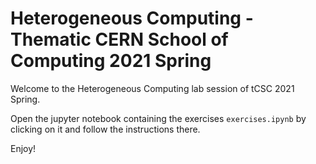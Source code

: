 Heterogeneous Computing - Thematic CERN School of Computing 2021 Spring
============

Welcome to the Heterogeneous Computing lab session of tCSC 2021 Spring.

Open the jupyter notebook containing the exercises `exercises.ipynb` by clicking on it and follow the instructions there.

Enjoy!
